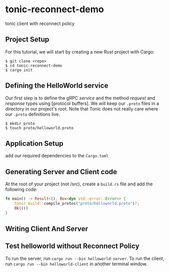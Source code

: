 # tonic-reconnect-demo
tonic client with reconnect policy

## Project Setup

For this tutorial, we will start by creating a new Rust project with Cargo:

```shell
$ git clone <repo>
$ cd tonic-reconnect-demo
$ cargo init
```

## Defining the HelloWorld service

Our first step is to define the gRPC _service_ and the method _request_ and _response_ types using
[protocol buffers]. We will keep our `.proto` files in a directory in our project's root.
Note that Tonic does not really care where our `.proto` definitions live.

```shell
$ mkdir proto
$ touch proto/helloworld.proto
```

## Application Setup
add our required dependencies to the `Cargo.toml`

## Generating Server and Client code
At the root of your project (not /src), create a `build.rs` file and add the following code:

```rust
fn main() -> Result<(), Box<dyn std::error::Error>> {
    tonic_build::compile_protos("proto/helloworld.proto")?;
    Ok(())
}
```

## Writing Client And Server

## Test helloworld without Reconnect Policy
To run the server, run `cargo run --bin helloworld-server`.
To run the client, run `cargo run --bin helloworld-client` in another terminal window.